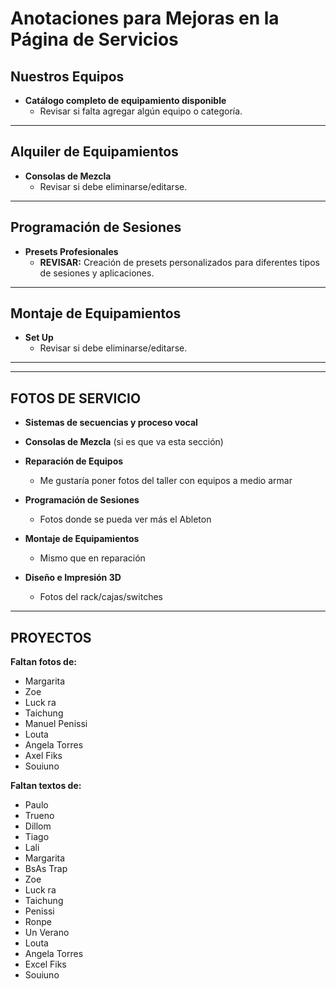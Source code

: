# Anotaciones para Mejoras en la Página de Servicios

## Nuestros Equipos

- **Catálogo completo de equipamiento disponible**
  - Revisar si falta agregar algún equipo o categoría.

---

## Alquiler de Equipamientos

- **Consolas de Mezcla**
  - Revisar si debe eliminarse/editarse.

---

## Programación de Sesiones

- **Presets Profesionales**
  - **REVISAR:** Creación de presets personalizados para diferentes tipos de sesiones y aplicaciones.

---

## Montaje de Equipamientos

- **Set Up**
  - Revisar si debe eliminarse/editarse.

---

------

## FOTOS DE SERVICIO

- **Sistemas de secuencias y proceso vocal**
- **Consolas de Mezcla** (si es que va esta sección)

- **Reparación de Equipos**
  - Me gustaría poner fotos del taller con equipos a medio armar

- **Programación de Sesiones**
  - Fotos donde se pueda ver más el Ableton

- **Montaje de Equipamientos**
  - Mismo que en reparación

- **Diseño e Impresión 3D**
  - Fotos del rack/cajas/switches

------

## PROYECTOS

**Faltan fotos de:**
- Margarita
- Zoe
- Luck ra
- Taichung
- Manuel Penissi
- Louta
- Angela Torres
- Axel Fiks
- Souiuno

**Faltan textos de:**
- Paulo
- Trueno
- Dillom
- Tiago
- Lali
- Margarita
- BsAs Trap
- Zoe
- Luck ra
- Taichung
- Penissi
- Ronpe
- Un Verano
- Louta
- Angela Torres
- Excel Fiks
- Souiuno

